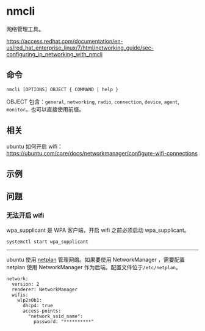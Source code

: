 # nmcli

网络管理工具。

<https://access.redhat.com/documentation/en-us/red_hat_enterprise_linux/7/html/networking_guide/sec-configuring_ip_networking_with_nmcli>

## 命令

```
nmcli [OPTIONS] OBJECT { COMMAND | help }
```

OBJECT 包含：`general`, `networking`, `radio`, `connection`, `device`, `agent`, `monitor`。也可以直接使用前缀。

## 相关

ubuntu 如何开启 wifi：<https://ubuntu.com/core/docs/networkmanager/configure-wifi-connections>

## 示例

## 问题

### 无法开启 wifi

wpa_supplicant 是 WPA 客户端，开启 wifi 之前必须启动 wpa_supplicant。

```
systemctl start wpa_supplicant
```

---

ubuntu 使用 [netplan](https://netplan.io/) 管理网络。如果要使用 NetworkManager ，需要配置 netplan 使用 NetworkManager 作为后端。配置文件位于`/etc/netplan`。

```
network:
  version: 2
  renderer: NetworkManager
  wifis:
    wlp2s0b1:
      dhcp4: true
      access-points:
        "network_ssid_name":
          password: "**********"
```
